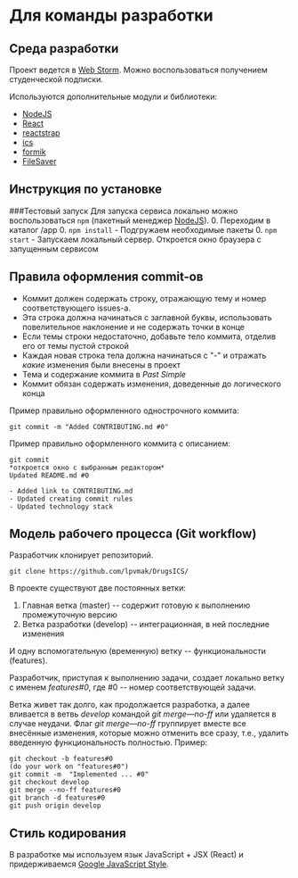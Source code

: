 # Для команды разработки

## Среда разработки

Проект ведется в [Web Storm](https://www.jetbrains.com/webstorm/download/download-thanks.html). 
Можно воспользоваться получением студенческой подписки.

Используются дополнительные модули и библиотеки:

* [NodeJS](https://nodejs.org/en/)
* [React](https://reactjs.org/)
* [reactstrap](https://reactstrap.github.io/)
* [ics](https://www.npmjs.com/package/ics)
* [formik](https://jaredpalmer.com/formik/docs/overview)
* [FileSaver](https://www.npmjs.com/file-saver)

## Инструкция по установке
###Тестовый запуск
Для запуска сервиса локально можно воспользоваться `npm` (пакетный менеджер [NodeJS](https://nodejs.org/en/)).
0. Переходим в каталог /app
0. `npm install` - Подгружаем необходимые пакеты 
0. `npm start` - Запускаем локальный сервер. Откроется окно браузера с запущенным сервисом

## Правила оформления commit-ов

* Коммит должен содержать строку, отражающую тему и номер соответствующего issues-a. 
* Эта строка должна начинаться с заглавной буквы, использовать повелительное наклонение и не содержать точки в конце
* Если темы строки недостаточно, добавьте тело коммита, отделив его от темы пустой строкой
* Каждая новая строка тела должна начинаться с "-" и отражать _какие_ изменения были внесены в проект
* Тема и содержание коммита в _Past Simple_
* Коммит обязан содержать изменения, доведенные до логического конца

Пример правильно оформленного однострочного коммита:

    git commit -m "Added CONTRIBUTING.md #0"
    
Пример правильно оформленного коммита с описанием:

    git commit
    *откроется окно с выбранным редактором*
    Updated README.md #0

    - Added link to CONTRIBUTING.md
    - Updated creating commit rules
    - Updated technology stack

## Модель рабочего процесса (Git workflow)

Разработчик клонирует репозиторий.

    git clone https://github.com/lpvmak/DrugsICS/   

В проекте существуют две постоянных ветки:
  1) Главная ветка (master) -- содержит готовую к выполнению промежуточную версию
  2) Ветка разработки (develop) -- интеграционная, в ней последние изменения
  
И одну вспомогательную (временную) ветку -- функциональности (features).

Разработчик, приступая к выполнению задачи, создает локально ветку с именем *features#0*, где #0 -- номер соответствующей задачи.

Ветка живет так долго, как продолжается разработка, а далее вливается в ветвь *develop* командой *git merge—no-ff* или удаляется в
случае неудачи. Флаг *git merge—no-ff*  группирует вместе все внесённые изменения, которые можно отменить все сразу, т.е., удалить
введенную функциональность полностью. Пример:

    git checkout -b features#0
    (do your work on "features#0")
    git commit -m  "Implemented ... #0"
    git checkout develop
    git merge --no-ff features#0
    git branch -d features#0
    git push origin develop

## Стиль кодирования

В разработке мы используем язык JavaScript + JSX (React) и придерживаемся [Google JavaScript Style](https://google.github.io/styleguide/jsguide.html).
